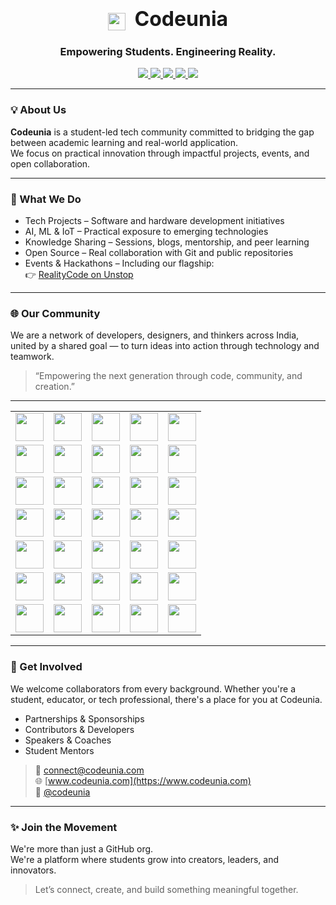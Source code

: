 <h1 align="center">
  <img src="https://skillicons.dev/icons?i=c" height="28" style="vertical-align:middle; margin-right: 8px;" />
  <span style="font-size: 32px;">Codeunia</span>
</h1>
<h3 align="center">Empowering Students. Engineering Reality.</h3>

<p align="center">
  <a href="https://github.com/codeunia" title="GitHub">
    <img src="https://skillicons.dev/icons?i=github" />
  </a>
  <a href="https://www.codeunia.com" title="Website">
    <img src="https://skillicons.dev/icons?i=webflow" />
  </a>
  <a href="https://instagram.com/codeunia" title="Instagram">
    <img src="https://skillicons.dev/icons?i=instagram" />
  </a>
  <a href="mailto:connect@codeunia.com" title="Email">
    <img src="https://skillicons.dev/icons?i=gmail" />
  </a>
  <a href="https://www.linkedin.com/company/codeunia" title="LinkedIn">
    <img src="https://skillicons.dev/icons?i=linkedin" />
  </a>
</p>

---

### 💡 About Us

**Codeunia** is a student-led tech community committed to bridging the gap between academic learning and real-world application.  
We focus on practical innovation through impactful projects, events, and open collaboration.

---

### 🚀 What We Do

- Tech Projects – Software and hardware development initiatives  
- AI, ML & IoT – Practical exposure to emerging technologies  
- Knowledge Sharing – Sessions, blogs, mentorship, and peer learning  
- Open Source – Real collaboration with Git and public repositories  
- Events & Hackathons – Including our flagship:  
  👉 [RealityCode on Unstop](https://unstop.com/hackathons/realitycode-by-codeunia-codeunia-1488383)

---

### 🌐 Our Community

We are a network of developers, designers, and thinkers across India, united by a shared goal — to turn ideas into action through technology and teamwork.

> “Empowering the next generation through code, community, and creation.”

---
<table align="center">
  <tr>
    <td><img src="https://skillicons.dev/icons?i=c" height="45"/></td>
    <td><img src="https://skillicons.dev/icons?i=cpp" height="45"/></td>
    <td><img src="https://skillicons.dev/icons?i=java" height="45"/></td>
    <td><img src="https://skillicons.dev/icons?i=python" height="45"/></td>
    <td><img src="https://skillicons.dev/icons?i=typescript" height="45"/></td>
  </tr>
  <tr>
    <td><img src="https://skillicons.dev/icons?i=javascript" height="45"/></td>
    <td><img src="https://skillicons.dev/icons?i=html" height="45"/></td>
    <td><img src="https://skillicons.dev/icons?i=css" height="45"/></td>
    <td><img src="https://skillicons.dev/icons?i=react" height="45"/></td>
    <td><img src="https://skillicons.dev/icons?i=nextjs" height="45"/></td>
  </tr>
  <tr>
    <td><img src="https://skillicons.dev/icons?i=tailwindcss" height="45"/></td>
    <td><img src="https://skillicons.dev/icons?i=nodejs" height="45"/></td>
    <td><img src="https://skillicons.dev/icons?i=bootstrap" height="45"/></td>
    <td><img src="https://skillicons.dev/icons?i=firebase" height="45"/></td>
    <td><img src="https://skillicons.dev/icons?i=supabase" height="45"/></td>
  </tr>
  <tr>
    <td><img src="https://skillicons.dev/icons?i=mongodb" height="45"/></td>
    <td><img src="https://skillicons.dev/icons?i=mysql" height="45"/></td>
    <td><img src="https://skillicons.dev/icons?i=git" height="45"/></td>
    <td><img src="https://skillicons.dev/icons?i=github" height="45"/></td>
    <td><img src="https://skillicons.dev/icons?i=linux" height="45"/></td>
  </tr>
  <tr>
    <td><img src="https://skillicons.dev/icons?i=docker" height="45"/></td>
    <td><img src="https://skillicons.dev/icons?i=vercel" height="45"/></td>
    <td><img src="https://skillicons.dev/icons?i=figma" height="45"/></td>
    <td><img src="https://skillicons.dev/icons?i=postman" height="45"/></td>
    <td><img src="https://skillicons.dev/icons?i=bash" height="45"/></td>
  </tr>
  <tr>
    <td><img src="https://skillicons.dev/icons?i=tensorflow" height="45"/></td>
    <td><img src="https://skillicons.dev/icons?i=pytorch" height="45"/></td>
    <td><img src="https://skillicons.dev/icons?i=vscode" height="45"/></td>
    <td><img src="https://skillicons.dev/icons?i=graphql" height="45"/></td>
    <td><img src="https://skillicons.dev/icons?i=redux" height="45"/></td>
  </tr>
  <tr>
    <td><img src="https://skillicons.dev/icons?i=raspberrypi" height="45"/></td>
    <td><img src="https://skillicons.dev/icons?i=ai" height="45"/></td>
    <td><img src="https://skillicons.dev/icons?i=arduino" height="45"/></td>
    <td><img src="https://skillicons.dev/icons?i=esp32" height="45"/></td>
    <td><img src="https://skillicons.dev/icons?i=ml" height="45"/></td>
  </tr>
</table>

---

### 🤝 Get Involved

We welcome collaborators from every background. Whether you're a student, educator, or tech professional, there's a place for you at Codeunia.

- Partnerships & Sponsorships  
- Contributors & Developers  
- Speakers & Coaches  
- Student Mentors  

> 📧 connect@codeunia.com  
> 🌐 [www.codeunia.com](https://www.codeunia.com)  
> 📸 [@codeunia](https://instagram.com/codeunia)

---

### ✨ Join the Movement

We're more than just a GitHub org.  
We're a platform where students grow into creators, leaders, and innovators.

> Let’s connect, create, and build something meaningful together.
